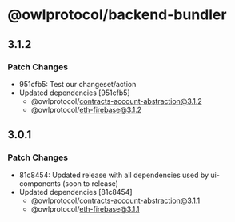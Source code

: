 # @owlprotocol/backend-bundler

## 3.1.2

### Patch Changes

-   951cfb5: Test our changeset/action
-   Updated dependencies [951cfb5]
    -   @owlprotocol/contracts-account-abstraction@3.1.2
    -   @owlprotocol/eth-firebase@3.1.2

## 3.0.1

### Patch Changes

-   81c8454: Updated release with all dependencies used by ui-components (soon to release)
-   Updated dependencies [81c8454]
    -   @owlprotocol/contracts-account-abstraction@3.1.1
    -   @owlprotocol/eth-firebase@3.1.1
